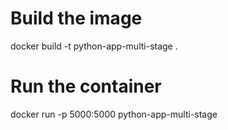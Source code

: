 # Build the image
docker build -t python-app-multi-stage .

# Run the container
docker run -p 5000:5000 python-app-multi-stage